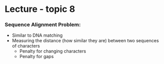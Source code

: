 # Lecture - topic 8
### Sequence Alignment Problem:
- Similar to DNA matching
- Measuring the distance (how similar they are) between two sequences of characters
  - Penalty for changing characters
  - Penalty for gaps

